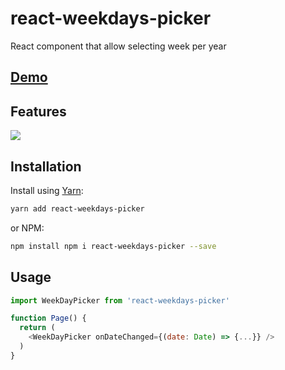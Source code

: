 # react-weekdays-picker

React component that allow selecting week per year

## [Demo](https://fozg.github.io/react-weekdays-picker/)

## Features

<img src="https://raw.githubusercontent.com/fozg/react-weekdays-picker/master/stories/react-week-day-picker.png"/>

## Installation

Install using [Yarn](https://yarnpkg.com):

```sh
yarn add react-weekdays-picker
```

or NPM:

```sh
npm install npm i react-weekdays-picker --save
```

## Usage
```js
import WeekDayPicker from 'react-weekdays-picker'

function Page() {
  return (
    <WeekDayPicker onDateChanged={(date: Date) => {...}} />
  )
}
```
